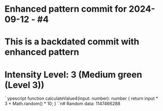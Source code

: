 ﻿# Enhanced pattern commit for 2024-09-12 - #4
# This is a backdated commit with enhanced pattern
# Intensity Level: 3 (Medium green (Level 3))
`	ypescript
function calculateValue4(input: number): number {
    return input * 3 + Math.random() * 10;
}
``n# Random data: 1147466288

